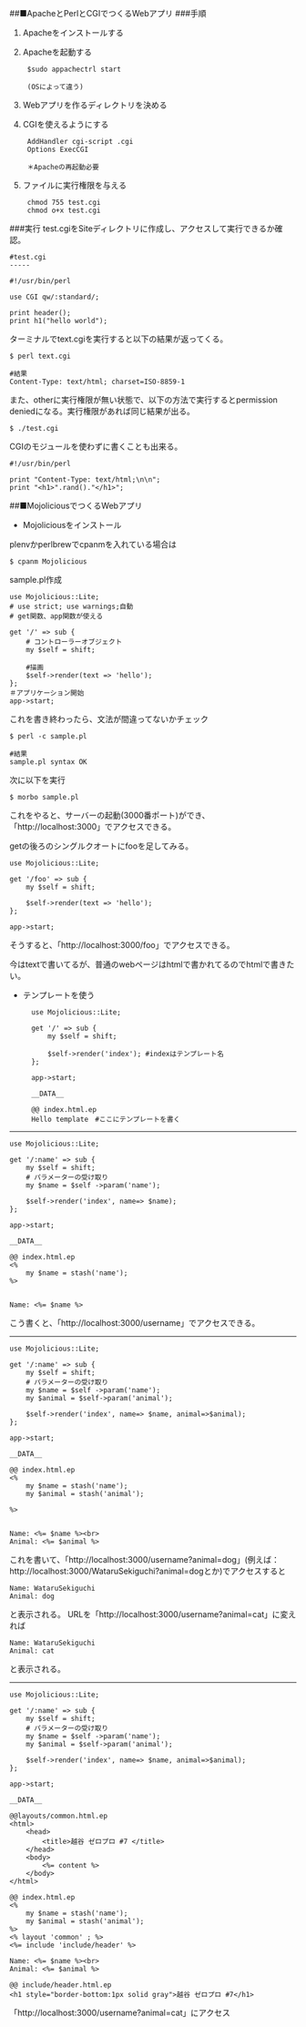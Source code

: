 ##■ApacheとPerlとCGIでつくるWebアプリ 
###手順

1. Apacheをインストールする
2. Apacheを起動する
		
		$sudo appachectrl start
		
		(OSによって違う)
3. Webアプリを作るディレクトリを決める
4. CGIを使えるようにする
	
	
		AddHandler cgi-script .cgi
		Options ExecCGI
		
		＊Apacheの再起動必要
5. ファイルに実行権限を与える
	
		chmod 755 test.cgi
		chmod o+x test.cgi
	

###実行
test.cgiをSiteディレクトリに作成し、アクセスして実行できるか確認。

	#test.cgi
	-----
	
	#!/usr/bin/perl
	
	use CGI qw/:standard/;
	
	print header();
	print h1("hello world");
	

ターミナルでtext.cgiを実行すると以下の結果が返ってくる。

	$ perl text.cgi

	#結果
	Content-Type: text/html; charset=ISO-8859-1
	
また、otherに実行権限が無い状態で、以下の方法で実行するとpermission deniedになる。実行権限があれば同じ結果が出る。
	
	$ ./test.cgi 
	
	
CGIのモジュールを使わずに書くことも出来る。
	
	#!/usr/bin/perl

	print "Content-Type: text/html;\n\n";
	print "<h1>".rand()."</h1>";


##■MojoliciousでつくるWebアプリ
* Mojoliciousをインストール

plenvかperlbrewでcpanmを入れている場合は

	$ cpanm Mojolicious

sample.pl作成

	use Mojolicious::Lite;
	# use strict; use warnings;自動
	# get関数、app関数が使える
	
	get '/' => sub {
		# コントローラーオブジェクト
		my $self = shift;
		
		#描画
		$self->render(text => 'hello');
	};
	＃アプリケーション開始
	app->start;

これを書き終わったら、文法が間違ってないかチェック
	
	$ perl -c sample.pl
	
	#結果
	sample.pl syntax OK

次に以下を実行
	
	$ morbo sample.pl 
これをやると、サーバーの起動(3000番ポート)ができ、「http://localhost:3000」でアクセスできる。

getの後ろのシングルクオートにfooを足してみる。

	use Mojolicious::Lite;
	
	get '/foo' => sub {
		my $self = shift;
	
		$self->render(text => 'hello');
	};
	
	app->start;

そうすると、「http://localhost:3000/foo」でアクセスできる。


今はtextで書いてるが、普通のwebページはhtmlで書かれてるのでhtmlで書きたい。

* テンプレートを使う

		use Mojolicious::Lite;
		
		get '/' => sub {
			my $self = shift;
		
			$self->render('index'); #indexはテンプレート名
		};
		
		app->start;
		
		__DATA__
		
		@@ index.html.ep
		Hello template　#ここにテンプレートを書く
	
---

	use Mojolicious::Lite;
	
	get '/:name' => sub {
		my $self = shift;
		# パラメーターの受け取り
		my $name = $self ->param('name');
	
		$self->render('index', name=> $name);
	};
	
	app->start;
	
	__DATA__
	
	@@ index.html.ep
	<%
		my $name = stash('name');
	%>
	
	
	Name: <%= $name %>

こう書くと、「http://localhost:3000/username」でアクセスできる。

---

	use Mojolicious::Lite;
	
	get '/:name' => sub {
		my $self = shift;
		# パラメーターの受け取り
		my $name = $self ->param('name');
		my $animal = $self->param('animal');
	
		$self->render('index', name=> $name, animal=>$animal);
	};
	
	app->start;
	
	__DATA__
	
	@@ index.html.ep
	<%
		my $name = stash('name');
		my $animal = stash('animal');
	
	%>
	
	
	Name: <%= $name %><br>
	Animal: <%= $animal %>

これを書いて、「http://localhost:3000/username?animal=dog」(例えば：http://localhost:3000/WataruSekiguchi?animal=dogとか)でアクセスすると
	
	Name: WataruSekiguchi
	Animal: dog

と表示される。
URLを「http://localhost:3000/username?animal=cat」に変えれば

	Name: WataruSekiguchi
	Animal: cat
と表示される。


---
	
	use Mojolicious::Lite;
	
	get '/:name' => sub {
		my $self = shift;
		# パラメーターの受け取り
		my $name = $self ->param('name');
		my $animal = $self->param('animal');
	
		$self->render('index', name=> $name, animal=>$animal);
	};
	
	app->start;
	
	__DATA__
	
	@@layouts/common.html.ep
	<html>
		<head>
			<title>越谷 ゼロプロ #7 </title>
		</head>
		<body>
			<%= content %>
		</body>
	</html>
	
	@@ index.html.ep
	<%
		my $name = stash('name');
		my $animal = stash('animal');
	%>
	<% layout 'common' ; %>
	<%= include 'include/header' %>
	
	Name: <%= $name %><br>
	Animal: <%= $animal %>
	
	@@ include/header.html.ep
	<h1 style="border-bottom:1px solid gray">越谷 ゼロプロ #7</h1>
	
「http://localhost:3000/username?animal=cat」にアクセス
